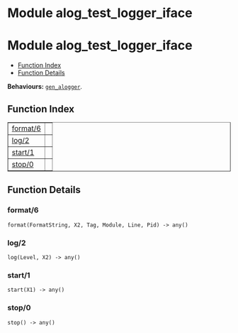 Module alog_test_logger_iface
=============================


<h1>Module alog_test_logger_iface</h1>

* [Function Index](#index)
* [Function Details](#functions)






__Behaviours:__ [`gen_alogger`](gen_alogger.md).

<h2><a name="index">Function Index</a></h2>



<table width="100%" border="1" cellspacing="0" cellpadding="2" summary="function index"><tr><td valign="top"><a href="#format-6">format/6</a></td><td></td></tr><tr><td valign="top"><a href="#log-2">log/2</a></td><td></td></tr><tr><td valign="top"><a href="#start-1">start/1</a></td><td></td></tr><tr><td valign="top"><a href="#stop-0">stop/0</a></td><td></td></tr></table>




<h2><a name="functions">Function Details</a></h2>


<a name="format-6"></a>

<h3>format/6</h3>





`format(FormatString, X2, Tag, Module, Line, Pid) -> any()`

<a name="log-2"></a>

<h3>log/2</h3>





`log(Level, X2) -> any()`

<a name="start-1"></a>

<h3>start/1</h3>





`start(X1) -> any()`

<a name="stop-0"></a>

<h3>stop/0</h3>





`stop() -> any()`

